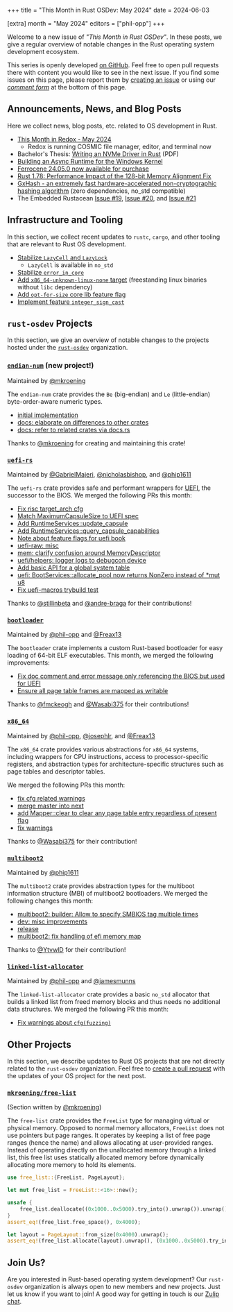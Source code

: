+++
title = "This Month in Rust OSDev: May 2024"
date = 2024-06-03

[extra]
month = "May 2024"
editors = ["phil-opp"]
+++

Welcome to a new issue of _"This Month in Rust OSDev"_. In these posts, we give a regular overview of notable changes in the Rust operating system development ecosystem.

<!-- more -->

This series is openly developed [on GitHub](https://github.com/rust-osdev/homepage/). Feel free to open pull requests there with content you would like to see in the next issue. If you find some issues on this page, please report them by [creating an issue](https://github.com/rust-osdev/homepage/issues/new) or using our <a href="#comment-form">_comment form_</a> at the bottom of this page.

<!--
    This is a draft for the upcoming "This Month in Rust OSDev (May 2024)" post.
    Feel free to create pull requests against the `next` branch to add your
    content here.
    Please take a look at the past posts on https://rust-osdev.com/ to see the
    general structure of these posts.
-->

## Announcements, News, and Blog Posts

Here we collect news, blog posts, etc. related to OS development in Rust.

- [This Month in Redox - May 2024](https://www.redox-os.org/news/this-month-240531/)
  - Redox is running COSMIC file manager, editor, and terminal now
- Bachelor's Thesis: [Writing an NVMe Driver in Rust](https://db.in.tum.de/~ellmann/theses/finished/24/pirhonen_writing_an_nvme_driver_in_rust.pdf) (PDF)
- [Building an Async Runtime for the Windows Kernel](https://github.com/carlos-al/windows-kernel-rs)
- [Ferrocene 24.05.0 now available for purchase](https://ferrous-systems.com/blog/ferrocene-24-05-0/)
- [Rust 1.78: Performance Impact of the 128-bit Memory Alignment Fix](https://codspeed.io/blog/rust-1-78-performance-impact-of-the-128-bit-memory-alignment-fix)
- [GxHash - an extremely fast hardware-accelerated non-cryptographic hashing algorithm](https://github.com/ogxd/gxhash) (zero dependencies, no_std compatible)
- The Embedded Rustacean [Issue #19](https://www.theembeddedrustacean.com/p/the-embedded-rustacean-issue-19), [Issue #20](https://www.theembeddedrustacean.com/p/the-embedded-rustacean-issue-20), and [Issue #21](https://www.theembeddedrustacean.com/p/the-embedded-rustacean-issue-21)

<!--
Please follow this template:

- [Title](https://example.com)
  - (optional) Some additional context
-->


## Infrastructure and Tooling

In this section, we collect recent updates to `rustc`, `cargo`, and other tooling that are relevant to Rust OS development.

- [Stabilize `LazyCell` and `LazyLock`](https://github.com/rust-lang/rust/pull/121377)
  - `LazyCell` is available in `no_std`
- [Stabilize `error_in_core`](https://github.com/rust-lang/rust/pull/125951)
- [Add `x86_64-unknown-linux-none` target](https://github.com/rust-lang/rust/pull/125023) (freestanding linux binaries without `libc` dependency)
- [Add `opt-for-size` core lib feature flag](https://github.com/rust-lang/rust/pull/125011)
- [Implement feature `integer_sign_cast`](https://github.com/rust-lang/rust/pull/125884)

<!--
    Please use the following template:

- [Title](https://example.com)
  - (optional) Some additional context
-->


## `rust-osdev` Projects

In this section, we give an overview of notable changes to the projects hosted under the [`rust-osdev`](https://github.com/rust-osdev/about) organization.

<!--
    Please use the following template:

    ### [`repo_name`](https://github.com/rust-osdev/repo_name)
    <span class="maintainers">Maintained by [@maintainer_1](https://github.com/maintainer_1)</span>

    The `repo_name` crate ...<<short introduction>>...

    We merged the following changes this month:
    <<changelog, either in list or text form>>
-->

### [`endian-num`](https://github.com/rust-osdev/endian-num) (new project!)
<span class="maintainers">Maintained by [@mkroening](https://github.com/mkroening)</span>

The `endian-num` crate provides the `Be` (big-endian) and `Le` (little-endian) byte-order-aware numeric types.

- [initial implementation](https://github.com/rust-osdev/endian-num/commit/000f86f5470401e4d0d8824ec976738fb8a35bb7)
- [docs: elaborate on differences to other crates](https://github.com/rust-osdev/endian-num/pull/1)
- [docs: refer to related crates via docs.rs](https://github.com/rust-osdev/endian-num/pull/2)

Thanks to [@mkroening](https://github.com/mkroening) for creating and maintaining this crate!


### [`uefi-rs`](https://github.com/rust-osdev/uefi-rs)
<span class="maintainers">Maintained by [@GabrielMajeri](https://github.com/GabrielMajeri), [@nicholasbishop](https://github.com/nicholasbishop), and [@phip1611](https://github.com/phip1611)</span>

The `uefi-rs` crate provides safe and performant wrappers for [UEFI](https://en.wikipedia.org/wiki/Unified_Extensible_Firmware_Interface), the successor to the BIOS. We merged the following PRs this month:

- [Fix risc target_arch cfg](https://github.com/rust-osdev/uefi-rs/pull/1159)
- [Match MaximumCapsuleSize to UEFI spec](https://github.com/rust-osdev/uefi-rs/pull/1161)
- [Add RuntimeServices::update_capsule](https://github.com/rust-osdev/uefi-rs/pull/1162)
- [Add RuntimeServices::query_capsule_capabilities](https://github.com/rust-osdev/uefi-rs/pull/1166)
- [Note about feature flags for uefi book](https://github.com/rust-osdev/uefi-rs/pull/1168)
- [uefi-raw: misc](https://github.com/rust-osdev/uefi-rs/pull/1173)
- [mem: clarify confusion around MemoryDescriptor](https://github.com/rust-osdev/uefi-rs/pull/1174)
- [uefi/helpers: logger logs to debugcon device](https://github.com/rust-osdev/uefi-rs/pull/1172)
- [Add basic API for a global system table](https://github.com/rust-osdev/uefi-rs/pull/1156)
- [uefi: BootServices::allocate_pool now returns NonZero<u8> instead of *mut u8](https://github.com/rust-osdev/uefi-rs/pull/1176)
- [Fix uefi-macros trybuild test](https://github.com/rust-osdev/uefi-rs/pull/1183)

<!-- - [chore(deps): update crate-ci/typos action to v1.21.0](https://github.com/rust-osdev/uefi-rs/pull/1158) -->
<!-- - [chore(deps): update rust crate trybuild to v1.0.93](https://github.com/rust-osdev/uefi-rs/pull/1157) -->
<!-- - [chore(deps): lock file maintenance](https://github.com/rust-osdev/uefi-rs/pull/1165) -->
<!-- - [chore(deps): lock file maintenance](https://github.com/rust-osdev/uefi-rs/pull/1171) -->
<!-- - [fix(deps): update rust crate anyhow to v1.0.86](https://github.com/rust-osdev/uefi-rs/pull/1164) -->
<!-- - [fix(deps): update rust crate itertools to 0.13.0](https://github.com/rust-osdev/uefi-rs/pull/1179) -->
<!-- - [fix(deps): update rust crate nix to 0.29.0](https://github.com/rust-osdev/uefi-rs/pull/1180) -->
<!-- - [chore(deps): update cachix/install-nix-action action to v27](https://github.com/rust-osdev/uefi-rs/pull/1181) -->
<!-- - [chore(deps): lock file maintenance](https://github.com/rust-osdev/uefi-rs/pull/1182) -->

Thanks to [@stillinbeta](https://github.com/stillinbeta) and [@andre-braga](https://github.com/andre-braga) for their contributions!


### [`bootloader`](https://github.com/rust-osdev/bootloader)
<span class="maintainers">Maintained by [@phil-opp](https://github.com/phil-opp) and [@Freax13](https://github.com/orgs/rust-osdev/people/Freax13)</span>

The `bootloader` crate implements a custom Rust-based bootloader for easy loading of 64-bit ELF executables. This month, we merged the following improvements:

- [Fix doc comment and error message only referencing the BIOS but used for UEFI](https://github.com/rust-osdev/bootloader/pull/439)
- [Ensure all page table frames are mapped as writable](https://github.com/rust-osdev/bootloader/pull/444)

Thanks to [@fmckeogh](https://github.com/fmckeogh) and [@Wasabi375](https://github.com/Wasabi375) for their contributions!


### [`x86_64`](https://github.com/rust-osdev/x86_64)
<span class="maintainers">Maintained by [@phil-opp](https://github.com/phil-opp), [@josephlr](https://github.com/orgs/rust-osdev/people/josephlr), and [@Freax13](https://github.com/orgs/rust-osdev/people/Freax13)</span>

The `x86_64` crate provides various abstractions for `x86_64` systems, including wrappers for CPU instructions, access to processor-specific registers, and abstraction types for architecture-specific structures such as page tables and descriptor tables.

We merged the following PRs this month:

- [fix cfg related warnings](https://github.com/rust-osdev/x86_64/pull/485)
- [merge master into next](https://github.com/rust-osdev/x86_64/pull/486)
- [add Mapper::clear to clear any page table entry regardless of present flag](https://github.com/rust-osdev/x86_64/pull/484)
- [fix warnings](https://github.com/rust-osdev/x86_64/pull/488)

Thanks to [@Wasabi375](https://github.com/Wasabi375) for their contribution!


### [`multiboot2`](https://github.com/rust-osdev/multiboot2)
<span class="maintainers">Maintained by [@phip1611](https://github.com/phip1611)</span>

The `multiboot2` crate provides abstraction types for the multiboot information structure (MBI) of multiboot2 bootloaders. We merged the following changes this month:

- [multiboot2: builder: Allow to specify SMBIOS tag multiple times](https://github.com/rust-osdev/multiboot2/pull/210)
- [dev: misc improvements](https://github.com/rust-osdev/multiboot2/pull/213)
- [release](https://github.com/rust-osdev/multiboot2/pull/214)
- [multiboot2: fix handling of efi memory map](https://github.com/rust-osdev/multiboot2/pull/216)

<!-- - [build(deps): bump crate-ci/typos from 1.19.0 to 1.21.0](https://github.com/rust-osdev/multiboot2/pull/211) -->

Thanks to [@YtvwlD](https://github.com/YtvwlD) for their contribution!


### [`linked-list-allocator`](https://github.com/rust-osdev/linked-list-allocator)
<span class="maintainers">Maintained by [@phil-opp](https://github.com/phil-opp) and [@jamesmunns](https://github.com/jamesmunns)</span>

The `linked-list-allocator` crate provides a basic `no_std` allocator that builds a linked list from freed memory blocks and thus needs no additional data structures. We merged the following PR this month:

- [Fix warnings about `cfg(fuzzing)`](https://github.com/rust-osdev/linked-list-allocator/pull/82)


## Other Projects

In this section, we describe updates to Rust OS projects that are not directly related to the `rust-osdev` organization. Feel free to [create a pull request](https://github.com/rust-osdev/homepage/pulls) with the updates of your OS project for the next post.

<!--
    Please use the following template:

    ### [`owner_name/repo_name`](https://github.com/rust-osdev/owner_name/repo_name)
    <span class="maintainers">(Section written by [@your_github_name](https://github.com/your_github_name))</span>

    ...<<your project updates>>...
-->


### [`mkroening/free-list`](https://github.com/mkroening/free-list)
<span class="maintainers">(Section written by [@mkroening](https://github.com/mkroening))</span>

The `free-list` crate provides the `FreeList` type for managing virtual or physical memory.
Opposed to normal memory allocators, `FreeList` does not use pointers but page ranges.
It operates by keeping a list of free page ranges (hence the name) and allows allocating at user-provided ranges.
Instead of operating directly on the unallocated memory through a linked list, this free list uses statically allocated memory before dynamically allocating more memory to hold its elements.

```rust
use free_list::{FreeList, PageLayout};

let mut free_list = FreeList::<16>::new();

unsafe {
    free_list.deallocate((0x1000..0x5000).try_into().unwrap()).unwrap();
}
assert_eq!(free_list.free_space(), 0x4000);

let layout = PageLayout::from_size(0x4000).unwrap();
assert_eq!(free_list.allocate(layout).unwrap(), (0x1000..0x5000).try_into().unwrap());
```


## Join Us?

Are you interested in Rust-based operating system development? Our `rust-osdev` organization is always open to new members and new projects. Just let us know if you want to join! A good way for getting in touch is our [Zulip chat](https://rust-osdev.zulipchat.com).
